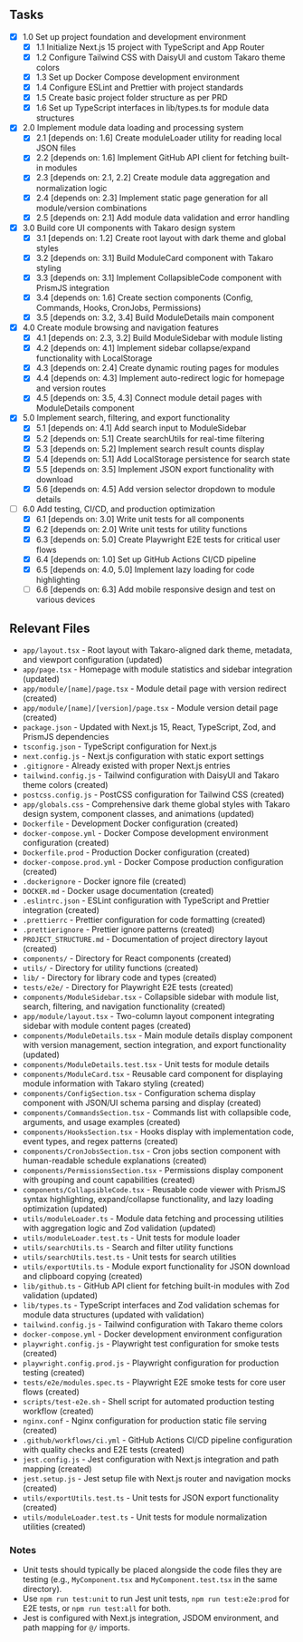## Tasks

- [x] 1.0 Set up project foundation and development environment
  - [x] 1.1 Initialize Next.js 15 project with TypeScript and App Router
  - [x] 1.2 Configure Tailwind CSS with DaisyUI and custom Takaro theme colors
  - [x] 1.3 Set up Docker Compose development environment
  - [x] 1.4 Configure ESLint and Prettier with project standards
  - [x] 1.5 Create basic project folder structure as per PRD
  - [x] 1.6 Set up TypeScript interfaces in lib/types.ts for module data structures

- [x] 2.0 Implement module data loading and processing system
  - [x] 2.1 [depends on: 1.6] Create moduleLoader utility for reading local JSON files
  - [x] 2.2 [depends on: 1.6] Implement GitHub API client for fetching built-in modules
  - [x] 2.3 [depends on: 2.1, 2.2] Create module data aggregation and normalization logic
  - [x] 2.4 [depends on: 2.3] Implement static page generation for all module/version combinations
  - [x] 2.5 [depends on: 2.1] Add module data validation and error handling

- [x] 3.0 Build core UI components with Takaro design system
  - [x] 3.1 [depends on: 1.2] Create root layout with dark theme and global styles
  - [x] 3.2 [depends on: 3.1] Build ModuleCard component with Takaro styling
  - [x] 3.3 [depends on: 3.1] Implement CollapsibleCode component with PrismJS integration
  - [x] 3.4 [depends on: 1.6] Create section components (Config, Commands, Hooks, CronJobs, Permissions)
  - [x] 3.5 [depends on: 3.2, 3.4] Build ModuleDetails main component

- [x] 4.0 Create module browsing and navigation features
  - [x] 4.1 [depends on: 2.3, 3.2] Build ModuleSidebar with module listing
  - [x] 4.2 [depends on: 4.1] Implement sidebar collapse/expand functionality with LocalStorage
  - [x] 4.3 [depends on: 2.4] Create dynamic routing pages for modules
  - [x] 4.4 [depends on: 4.3] Implement auto-redirect logic for homepage and version routes
  - [x] 4.5 [depends on: 3.5, 4.3] Connect module detail pages with ModuleDetails component

- [x] 5.0 Implement search, filtering, and export functionality
  - [x] 5.1 [depends on: 4.1] Add search input to ModuleSidebar
  - [x] 5.2 [depends on: 5.1] Create searchUtils for real-time filtering
  - [x] 5.3 [depends on: 5.2] Implement search result counts display
  - [x] 5.4 [depends on: 5.1] Add LocalStorage persistence for search state
  - [x] 5.5 [depends on: 3.5] Implement JSON export functionality with download
  - [x] 5.6 [depends on: 4.5] Add version selector dropdown to module details

- [ ] 6.0 Add testing, CI/CD, and production optimization
  - [x] 6.1 [depends on: 3.0] Write unit tests for all components
  - [x] 6.2 [depends on: 2.0] Write unit tests for utility functions
  - [x] 6.3 [depends on: 5.0] Create Playwright E2E tests for critical user flows
  - [x] 6.4 [depends on: 1.0] Set up GitHub Actions CI/CD pipeline
  - [x] 6.5 [depends on: 4.0, 5.0] Implement lazy loading for code highlighting
  - [ ] 6.6 [depends on: 6.3] Add mobile responsive design and test on various devices

## Relevant Files

- `app/layout.tsx` - Root layout with Takaro-aligned dark theme, metadata, and viewport configuration (updated)
- `app/page.tsx` - Homepage with module statistics and sidebar integration (updated)
- `app/module/[name]/page.tsx` - Module detail page with version redirect (created)
- `app/module/[name]/[version]/page.tsx` - Module version detail page (created)
- `package.json` - Updated with Next.js 15, React, TypeScript, Zod, and PrismJS dependencies
- `tsconfig.json` - TypeScript configuration for Next.js
- `next.config.js` - Next.js configuration with static export settings
- `.gitignore` - Already existed with proper Next.js entries
- `tailwind.config.js` - Tailwind configuration with DaisyUI and Takaro theme colors (created)
- `postcss.config.js` - PostCSS configuration for Tailwind CSS (created)
- `app/globals.css` - Comprehensive dark theme global styles with Takaro design system, component classes, and animations (updated)
- `Dockerfile` - Development Docker configuration (created)
- `docker-compose.yml` - Docker Compose development environment configuration (created)
- `Dockerfile.prod` - Production Docker configuration (created)
- `docker-compose.prod.yml` - Docker Compose production configuration (created)
- `.dockerignore` - Docker ignore file (created)
- `DOCKER.md` - Docker usage documentation (created)
- `.eslintrc.json` - ESLint configuration with TypeScript and Prettier integration (created)
- `.prettierrc` - Prettier configuration for code formatting (created)
- `.prettierignore` - Prettier ignore patterns (created)
- `PROJECT_STRUCTURE.md` - Documentation of project directory layout (created)
- `components/` - Directory for React components (created)
- `utils/` - Directory for utility functions (created)
- `lib/` - Directory for library code and types (created)
- `tests/e2e/` - Directory for Playwright E2E tests (created)
- `components/ModuleSidebar.tsx` - Collapsible sidebar with module list, search, filtering, and navigation functionality (created)
- `app/module/layout.tsx` - Two-column layout component integrating sidebar with module content pages (created)
- `components/ModuleDetails.tsx` - Main module details display component with version management, section integration, and export functionality (updated)
- `components/ModuleDetails.test.tsx` - Unit tests for module details
- `components/ModuleCard.tsx` - Reusable card component for displaying module information with Takaro styling (created)
- `components/ConfigSection.tsx` - Configuration schema display component with JSON/UI schema parsing and display (created)
- `components/CommandsSection.tsx` - Commands list with collapsible code, arguments, and usage examples (created)
- `components/HooksSection.tsx` - Hooks display with implementation code, event types, and regex patterns (created)
- `components/CronJobsSection.tsx` - Cron jobs section component with human-readable schedule explanations (created)
- `components/PermissionsSection.tsx` - Permissions display component with grouping and count capabilities (created)
- `components/CollapsibleCode.tsx` - Reusable code viewer with PrismJS syntax highlighting, expand/collapse functionality, and lazy loading optimization (updated)
- `utils/moduleLoader.ts` - Module data fetching and processing utilities with aggregation logic and Zod validation (updated)
- `utils/moduleLoader.test.ts` - Unit tests for module loader
- `utils/searchUtils.ts` - Search and filter utility functions
- `utils/searchUtils.test.ts` - Unit tests for search utilities
- `utils/exportUtils.ts` - Module export functionality for JSON download and clipboard copying (created)
- `lib/github.ts` - GitHub API client for fetching built-in modules with Zod validation (updated)
- `lib/types.ts` - TypeScript interfaces and Zod validation schemas for module data structures (updated with validation)
- `tailwind.config.js` - Tailwind configuration with Takaro theme colors
- `docker-compose.yml` - Docker development environment configuration
- `playwright.config.js` - Playwright test configuration for smoke tests (created)
- `playwright.config.prod.js` - Playwright configuration for production testing (created)
- `tests/e2e/modules.spec.ts` - Playwright E2E smoke tests for core user flows (created)
- `scripts/test-e2e.sh` - Shell script for automated production testing workflow (created)
- `nginx.conf` - Nginx configuration for production static file serving (created)
- `.github/workflows/ci.yml` - GitHub Actions CI/CD pipeline configuration with quality checks and E2E tests (created)
- `jest.config.js` - Jest configuration with Next.js integration and path mapping (created)
- `jest.setup.js` - Jest setup file with Next.js router and navigation mocks (created)
- `utils/exportUtils.test.ts` - Unit tests for JSON export functionality (created)
- `utils/moduleLoader.test.ts` - Unit tests for module normalization utilities (created)

### Notes

- Unit tests should typically be placed alongside the code files they are testing (e.g., `MyComponent.tsx` and `MyComponent.test.tsx` in the same directory).
- Use `npm run test:unit` to run Jest unit tests, `npm run test:e2e:prod` for E2E tests, or `npm run test:all` for both.
- Jest is configured with Next.js integration, JSDOM environment, and path mapping for `@/` imports.
